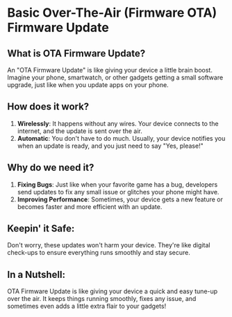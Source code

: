 # Basic Over-The-Air (Firmware OTA) Firmware Update

## What is OTA Firmware Update?

An "OTA Firmware Update" is like giving your device a little brain boost. Imagine your phone, smartwatch, or other gadgets getting a small software upgrade, just like when you update apps on your phone.

## How does it work?

1. **Wirelessly**: It happens without any wires. Your device connects to the internet, and the update is sent over the air.
2. **Automatic**: You don't have to do much. Usually, your device notifies you when an update is ready, and you just need to say "Yes, please!"

## Why do we need it?

1. **Fixing Bugs**: Just like when your favorite game has a bug, developers send updates to fix any small issue or glitches your phone might have.
2. **Improving Performance**: Sometimes, your device gets a new feature or becomes faster and more efficient with an update.

## Keepin' it Safe:

Don't worry, these updates won't harm your device. They're like digital check-ups to ensure everything runs smoothly and stay secure.

## In a Nutshell:

OTA Firmware Update is like giving your device a quick and easy tune-up over the air. It keeps things running smoothly, fixes any issue, and sometimes even adds a little extra flair to your gadgets!

##
